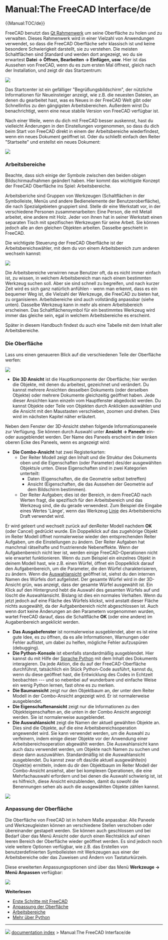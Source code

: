 # Manual:The FreeCAD Interface/de
{{Manual:TOC/de}}

FreeCAD benutzt das [Qt Rahmenwerk](https://de.wikipedia.org/wiki/Qt_(Bibliothek)) um seine Oberfläche zu holen und zu verwalten. Dieses Rahmenwerk wird in einer Vielzahl von Anwendungen verwendet, so dass die FreeCAD Oberfläche sehr klassisch ist und keine besondere Schwierigkeit darstellt, sie zu verstehen. Die meisten Schaltflächen sind Standard und werden dort angezeigt, wo du sie erwartest **Datei → Öffnen, Bearbeiten → Einfügen, usw**. Hier ist das Aussehen von FreeCAD, wenn du es zum ersten Mal öffnest, gleich nach der Installation, und zeigt dir das Startzentrum:

![](images/FreeCAD-v0-18-FirstStart.png )

Das Startcenter ist ein gefälliger \"Begrüßungsbildschirm\", der nützliche Informationen für Neueinsteiger anzeigt, wie z.B. die neuesten Dateien, an denen du gearbeitet hast, was es Neues in der FreeCAD Welt gibt oder Schnellinfos zu den gängigsten Arbeitsbereichen. Außerdem wirst Du benachrichtigt, wenn eine neue stabile Version von FreeCAD verfügbar ist.

Nach einer Weile, wenn du dich mit FreeCAD besser auskennst, hast du vielleicht Änderungen in den Einstellungen vorgenommen, so dass du dich beim Start von FreeCAD direkt in einem der Arbeitsbereiche wiederfindest, wenn ein neues Dokument geöffnet ist. Oder du schließt einfach den Reiter \"Startseite\" und erstellst ein neues Dokument:

![](images/FreeCAD-v0-18-NewProject.png )



### Arbeitsbereiche

Beachte, dass sich einige der Symbole zwischen den beiden obigen Bildschirmaufnahmen geändert haben. Hier kommt das wichtigste Konzept der FreeCAD Oberfläche ins Spiel: Arbeitsbereiche.

Arbeitsberiche sind Gruppen von Werkzeugen (Schaltflächen in der Symbolleiste, Menüs und andere Bedienelemente der Benutzeroberfläche), die nach Spezialgebieten gruppiert sind. Stelle dir eine Werkstatt vor, in der verschiedene Personen zusammenarbeiten: Eine Person, die mit Metall arbeitet, eine andere mit Holz. Jeder von ihnen hat in seiner Werkstatt einen separaten Tisch mit spezifischen Werkzeugen für seine Arbeit. Sie können jedoch alle an den gleichen Objekten arbeiten. Dasselbe geschieht in FreeCAD.

Die wichtigste Steuerung der FreeCAD Oberfläche ist der Arbeitsbereichswähler, mit dem du von einem Arbeitsbereich zum anderen wechseln kannst:

![](images/FreeCAD-v0-18-WorkbenchMenu.png )

Die Arbeitsbereiche verwirren neue Benutzer oft, da es nicht immer einfach ist, zu wissen, in welchem Arbeitsbereich man nach einem bestimmten Werkzeug suchen soll. Aber sie sind schnell zu begreifen, und nach kurzer Zeit wird es sich ganz natürlich anfühlen - wenn man erkennt, dass es ein bequemer Weg ist, die Vielzahl der Werkzeuge, die FreeCAD zu bieten hat, zu organisieren. Arbeitsbereiche sind auch vollständig anpassbar (siehe unten). Dasselbe Werkzeug kann in mehr als einem Arbeitsbereich erscheinen. Das Schaltflächensymbol für ein bestimmtes Werkzeug wird immer das gleiche sein, egal in welchem Arbeitsbereiche es erscheint.

Später in diesem Handbuch findest du auch eine Tabelle mit dem Inhalt aller Arbeitsbereiche.



### Die Oberfläche 

Lass uns einen genaueren Blick auf die verschiedenen Teile der Oberfläche werfen:

![](images/FreeCAD-v0-18-Cube.png )

-   **Die 3D Ansicht** ist die Hauptkomponente der Oberfläche; hier werden die Objekte, mit denen du arbeitest, gezeichnet und verändert. Du kannst mehrere Ansichten desselben Dokuments (oder derselben Objekte) oder mehrere Dokumente gleichzeitig geöffnet haben. Jede dieser Ansichten kann einzeln vom Hauptfenster abgedockt werden. Du kannst Objekte oder Teile von Objekten durch Anklicken auswählen und die Ansicht mit den Maustasten verschieben, zoomen und drehen. Dies wird im nächsten Kapitel näher erläutert.

Neben dem Fenster der 3D-Ansicht stehen folgende Informationspaneele zur Verfügung. Sie können durch Auswahl unter **Ansicht → Paneele** ein- oder ausgeblendet werden. Der Name des Paneels erscheint in der linken oberen Ecke des Paneels, wenn es angezeigt wird:

-   **Die Combo-Ansicht** hat zwei Registerkarten:
    -   Der Reiter Modell zeigt den Inhalt und die Struktur des Dokuments oben und die Eigenschaften (oder Parameter) des/der ausgewählten Objekts/e unten. Diese Eigenschaften sind in zwei Kategorien unterteilt:
        -   Daten (Eigenschaften, die die Geometrie selbst betreffen)
        -   Ansicht (Eigenschaften, die das Aussehen der Geometrie auf dem Bildschirm bestimmen).
    -   Der Reiter Aufgaben; dies ist der Bereich, in dem FreeCAD nach Werten fragt, die spezifisch für den Arbeitsbereich und das Werkzeug sind, die du gerade verwendest. Zum Beispiel die Eingabe eines Wertes \'Länge\', wenn das Werkzeug [Linie](Draft_Line/de.md) des Arbeitsbereichs Draft verwendet wird.

Er wird geleert und wechselt zurück auf denReiter Modell nachdem **OK** (oder Cancel) gedrückt wurde. Ein Doppelklick auf das zugehörige Objekt im Reiter Modell öffnet normalerweise wieder den entsprechenden Reiter Aufgaben, um die Einstellungen zu ändern.
Der Reiter Aufgaben hat manchmal rätselhafte und frustrierende Nebeneffekte. Wenn der Aufgabenbereich nicht leer ist, werden einige FreeCAD-Operationen nicht wie erwartet funktionieren. Wenn du zum Beispiel ein einzelnes Objekt in deinem Modell hast, wie z.B. einen Würfel, öffnet ein Doppelklick darauf den Aufgabenbereich, um die Parameter, die den Würfel charakterisieren, zu ändern. Wenn die [Auswahlansicht](#Selection_view/de.md) geöffnet ist, siehst du den internen Namen des Würfels dort aufgelistet. Der gesamte Würfel wird in der 3D-Ansicht grün, was anzeigt, dass der gesamte Würfel ausgewählt ist. Ein Klick auf den Hintergrund hebt die Auswahl des gesamten Würfels auf und löscht die Auswahlansicht. Bislang ist dies ein normales Verhalten. Wenn du jetzt jedoch auf eine Fläche des Würfels klickst, wird anstatt dieser Fläche nichts ausgewählt, da der Aufgabenbereich nicht abgeschlossen ist. Auch wenn dort keine Änderungen an den Parametern vorgenommen wurden, wartet FreeCAD darauf, dass die Schaltfläche **OK** (oder eine andere) im Augabenbereich angeklickt werden.

-   **Das Ausgabefenster** ist normalerweise ausgeblendet, aber es ist eine gute Idee, es zu öffnen, da es alle Informationen, Warnungen oder Fehler auflistet, um dabei zu helfen, mögliche Fehler aufzuspüren (debugging).
-   **Die Python-Konsole** ist ebenfalls standardmäßig ausgeblendet. Hier kannst du mit Hilfe der [Sprache Python](https://en.wikipedia.org/wiki/Python_%28programming_language%29) mit dem Inhalt des Dokuments interagieren. Da jede Aktion, die du auf der FreeCAD-Oberfläche durchführst, tatsächlich ein Stück Python-Code ausführt, kannst du, wenn du diese geöffnet hast, die Entwicklung des Codes in Echtzeit beobachten --- und so nebenbei auf wunderbare und einfache Weise ein wenig Python lernen, fast ohne es zu merken.
-   **Die Baumansicht** zeigt nur den Objektbaum an, der unter dem Reiter Modell in der Combo-Ansicht angezeigt wird. Er ist normalerweise ausgeblendet.
-   **Die Eigenschaftenansicht** zeigt nur die Informationen zu den Objekteigenschaften an, die unten in der Combo Ansicht angezeigt werden. Sie ist normalerweise ausgeblendet.
-   **Die Auswahlansicht** zeigt die Namen der aktuell gewählten Objekte an. Dies sind die Objekte, auf die eine Arbeitsbereichsoperation angewendet wird. Sie kann verwendet werden, um die Auswahl zu verfeinern, indem einige dieser Objekte vor der Anwendung einer Arbeitsbereichsoperation abgewählt werden. Die Auswahlansicht kann auch dazu verwendet werden, um Objekte nach Namen zu suchen und diese dann auszuwählen. Standardmäßig ist die Auswahlansicht ausgeblendet. Du kannst zwar oft das/die aktuell ausgewählte(n) Objekt(e) ermitteln, indem du dir den Objektbaum im Reiter Modell der Combo-Ansicht ansiehst, aber bei komplexen Operationen, die eine Mehrfachauswahl erfordern und bei denen die Auswahl schwierig ist, ist es hilfreich, diese Ansicht einzublenden, damit du sowohl die Benennungen sehen als auch die ausgewählten Objekte zählen kannst.

![](images/FreeCAD-v0-18-ExtrudeTask.png )



### Anpassung der Oberfläche 

Die Oberfläche von FreeCAD ist in hohem Maße anpassbar. Alle Paneele und Werkzeugleisten können an verschiedene Stellen verschoben oder übereinander gestapelt werden. Sie können auch geschlossen und bei Bedarf über das Menü Ansicht oder durch einen Rechtsklick auf einen leeren Bereich der Oberfläche wieder geöffnet werden. Es sind jedoch noch viele weitere Optionen verfügbar, wie z.B. das Erstellen von benutzerdefinierten Symbolleisten mit Werkzeugen aus einer der Arbeitsbereiche oder das Zuweisen und Ändern von Tastaturkürzeln.

Diese erweiterten Anpassungsoptionen sind über das Menü **Werkzeuge → Menü Anpassen** verfügbar:

![](images/FreeCAD-v0-18-CustomizeInterface.png )

**Weiterlesen**

-   [Erste Schritte mit FreeCAD](Getting_started/de.md)
-   [Anpassung der Oberfläche](Interface_Customization/de.md)
-   [Arbeitsbereiche](Workbenches/de.md)
-   [Mehr über Python](https://www.python.org)



---
![](images/Button_right.svg) [documentation index](../README.md) > Manual:The FreeCAD Interface/de

